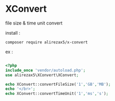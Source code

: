 # XConvert

file size & time unit convert

install :

```
composer require alirezax5/x-convert
```

ex : 

```php

<?php
include_once 'vendor/autoload.php';
use alirezax5\XConvert\XConvert;

echo XConvert::convertFileSize('1','GB','MB');
echo '</br>';
echo XConvert::convertTimeUnit('1','ms','s');

```
